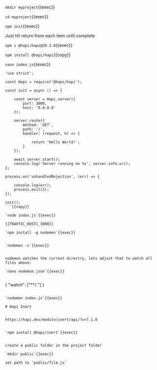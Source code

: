 `mkdir myproject`{{exec}}

`cd myproject`{{exec}}

`npm init`{{exec}}

Just hit return from each item until complete

`npm i @hapi/hapi@20.3.0`{{exec}}

`npm install @hapi/hapi`{{copy}}

`nano index.js`{{exec}}

```
'use strict';

const Hapi = require('@hapi/hapi');

const init = async () => {

    const server = Hapi.server({
        port: 3000,
        host: '0.0.0.0'
    });

    server.route({
        method: 'GET',
        path: '/',
        handler: (request, h) => {

            return 'Hello World!';
        }
    });

    await server.start();
    console.log('Server running on %s', server.info.uri);
};

process.on('unhandledRejection', (err) => {

    console.log(err);
    process.exit(1);
});

init();
```{{copy}}

`node index.js`{{exec}}

{{TRAFFIC_HOST1_3000}}

`npm install -g nodemon`{{exec}}


`nodemon -v`{{exec}}


nodemon watches the current directry, lets adjust that to watch all files above:

`nano nodemon.json`{{exec}}


```
{
    "watch": ["**/*.*"]
}
```{{exec}}

`nodemon index.js`{{exec}}

# Hapi Inert


https://hapi.dev/module/inert/api/?v=7.1.0


`npm install @hapi/inert`{{exec}}


create a public folder in the project folder

`mkdir public`{{exec}}

set path to 'public/file.js'

